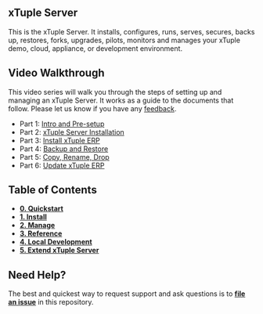 ## xTuple Server

This is the xTuple Server. It installs, configures, runs, serves, secures, backs up, restores, forks, upgrades, pilots, monitors and manages your xTuple demo, cloud, appliance, or development environment.

## Video Walkthrough
This video series will walk you through the steps of setting up and managing an xTuple Server. It works as a guide to the documents that follow. Please let us know if you have any [feedback](https://github.com/xtuple/xtuple-server/issues).

- Part 1: [Intro and Pre-setup](http://player.vimeo.com/video/101962395)
- Part 2: [xTuple Server Installation](http://player.vimeo.com/video/101962397)
- Part 3: [Install xTuple ERP](http://player.vimeo.com/video/101962399)
- Part 4: [Backup and Restore](http://player.vimeo.com/video/101962401)
- Part 5: [Copy, Rename, Drop](http://player.vimeo.com/video/101962405)
- Part 6: [Update xTuple ERP](http://player.vimeo.com/video/102658318)




## Table of Contents
- **[0. Quickstart](https://github.com/xtuple/xtuple-server/wiki/0.-Quickstart)**
- **[1. Install](https://github.com/xtuple/xtuple-server/wiki/1.-Install)**
- **[2. Manage](https://github.com/xtuple/xtuple-server/wiki/2.-Manage)**
- **[3. Reference](https://github.com/xtuple/xtuple-server/wiki/3.-Reference)**
- **[4. Local Development](https://github.com/xtuple/xtuple-server/wiki/4.-Local-Development)**
- **[5. Extend xTuple Server](https://github.com/xtuple/xtuple-server/wiki/5.-Extend-xTuple-Server)**

## Need Help?

The best and quickest way to request support and ask questions is to [**file an issue**](https://github.com/xtuple/xtuple-server/issues?state=open) in this repository. 